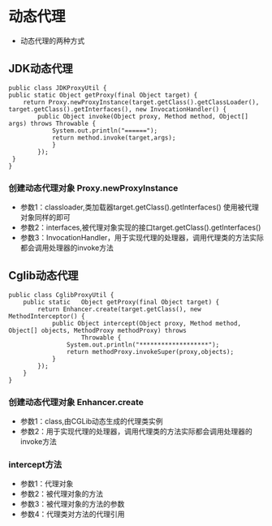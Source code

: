 # 动态代理
* 动态代理的两种方式
## JDK动态代理
    public class JDKProxyUtil {
    public static Object getProxy(final Object target) {
        return Proxy.newProxyInstance(target.getClass().getClassLoader(), target.getClass().getInterfaces(), new InvocationHandler() {
            public Object invoke(Object proxy, Method method, Object[] args) throws Throwable {
                System.out.println("======");
                return method.invoke(target,args);
                }
            });
     }
    }
### 创建动态代理对象 Proxy.newProxyInstance
* 参数1：classloader,类加载器target.getClass().getInterfaces() 使用被代理对象同样的即可
* 参数2：interfaces,被代理对象实现的接口target.getClass().getInterfaces()
* 参数3：InvocationHandler，用于实现代理的处理器，调用代理类的方法实际都会调用处理器的invoke方法
## Cglib动态代理
    public class CglibProxyUtil {
        public static   Object getProxy(final Object target) {
            return Enhancer.create(target.getClass(), new MethodInterceptor() {
                public Object intercept(Object proxy, Method method, Object[] objects, MethodProxy methodProxy) throws
                        Throwable {
                    System.out.println("*******************");
                    return methodProxy.invokeSuper(proxy,objects);
                }
            });
        }
    }
### 创建动态代理对象 Enhancer.create
* 参数1：class,由CGLib动态生成的代理类实例
* 参数2：用于实现代理的处理器，调用代理类的方法实际都会调用处理器的invoke方法
### intercept方法
* 参数1：代理对象
* 参数2：被代理对象的方法
* 参数3：被代理对象的方法的参数
* 参数4：代理类对方法的代理引用
